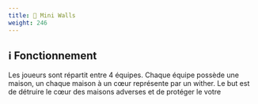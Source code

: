 ```yaml
---
title: 🕋 Mini Walls
weight: 246
---
```


## ℹ️ Fonctionnement
Les joueurs sont répartit entre 4 équipes. Chaque équipe possède une maison, un chaque maison à un cœur représente par un wither. Le but est de détruire le cœur des maisons adverses et de protéger le votre